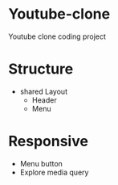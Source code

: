 # Youtube-clone

Youtube clone coding project

# Structure

- shared Layout
  - Header
  - Menu

# Responsive

- Menu button
- Explore media query
